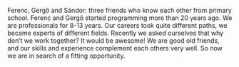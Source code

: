 
Ferenc, Gergő and Sándor: three friends who know each other from primary school. Ferenc and Gergő started programming more than 20 years ago. We are professionals for 8-13 years. Our careers took quite different paths, we became experts of different fields. Recently we asked ourselves that why don’t we work together? It would be awesome! We are good old friends, and our skills and experience complement each others very well. So now we are in search of a fitting opportunity.

&nbsp;